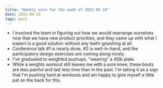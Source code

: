 ```yaml
---
title: "Weekly wins for the week of 2022 09 19"
date: 2022-09-25
tags: post
---
```


- I involved the team in figuring out how we would rearrange ourselves now that we have new product priorities, and they came up with what I expect is a good solution without any teeth-gnashing at all.
- Conference talk #1 is nearly done, #2 is well-in-hand, and the participatory design exercises are coming along nicely.
- I've graduated to weighted pushups, "wearing" a 45lb plate.
- While a weights workout still leaves me with a sore knee, these bouts are less painful and last less time than in the past. I'm taking it as a sign that I'm pushing hard at workouts and am happy to give myself a little pat on the back for this.
